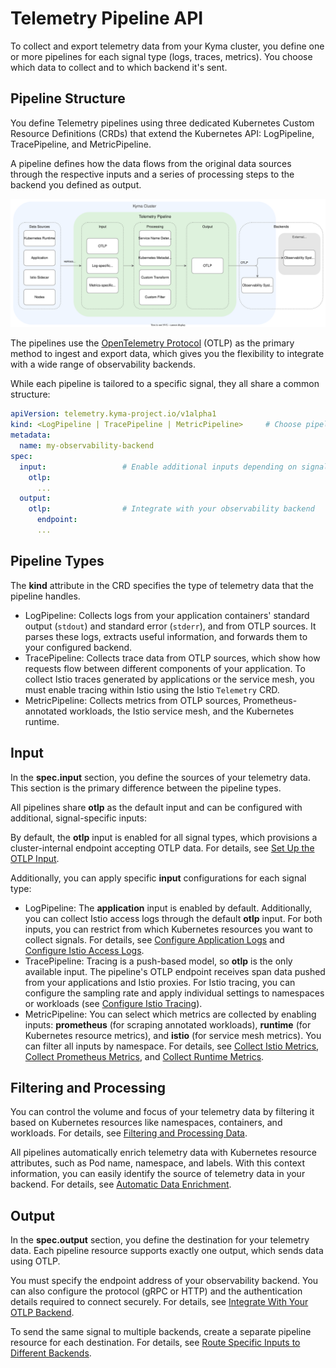 # Telemetry Pipeline API

To collect and export telemetry data from your Kyma cluster, you define one or more pipelines for each signal type (logs, traces, metrics). You choose which data to collect and to which backend it's sent.

## Pipeline Structure

You define Telemetry pipelines using three dedicated Kubernetes Custom Resource Definitions (CRDs) that extend the Kubernetes API: LogPipeline, TracePipeline, and MetricPipeline.

A pipeline defines how the data flows from the original data sources through the respective inputs and a series of processing steps to the backend you defined as output.

![structure](./assets/pipeline-structure.drawio.svg) 

The pipelines use the [OpenTelemetry Protocol](https://opentelemetry.io/docs/specs/otel/protocol/) (OTLP) as the primary method to ingest and export data, which gives you the flexibility to integrate with a wide range of observability backends.

While each pipeline is tailored to a specific signal, they all share a common structure:

```yaml
apiVersion: telemetry.kyma-project.io/v1alpha1
kind: <LogPipeline | TracePipeline | MetricPipeline>     # Choose pipeline kind depending on signal type
metadata:
  name: my-observability-backend
spec:
  input:                 # Enable additional inputs depending on signal type
    otlp:
      ...
  output:
    otlp:                # Integrate with your observability backend
      endpoint:
      ...
```

## Pipeline Types

The **kind** attribute in the CRD specifies the type of telemetry data that the pipeline handles.

- LogPipeline: Collects logs from your application containers' standard output (`stdout`) and standard error (`stderr`), and from OTLP sources. It parses these logs, extracts useful information, and forwards them to your configured backend.
- TracePipeline: Collects trace data from OTLP sources, which show how requests flow between different components of your application. To collect Istio traces generated by applications or the service mesh, you must enable tracing within Istio using the Istio `Telemetry` CRD.
- MetricPipeline: Collects metrics from OTLP sources, Prometheus-annotated workloads, the Istio service mesh, and the Kubernetes runtime.

## Input

In the **spec.input** section, you define the sources of your telemetry data. This section is the primary difference between the pipeline types.

All pipelines share **otlp** as the default input and can be configured with additional, signal-specific inputs:

By default, the **otlp** input is enabled for all signal types, which provisions a cluster-internal endpoint accepting OTLP data. For details, see [Set Up the OTLP Input](./otlp-input.md).

Additionally, you can apply specific **input** configurations for each signal type:

- LogPipeline: The **application** input is enabled by default. Additionally, you can collect Istio access logs through the default **otlp** input. For both inputs, you can restrict from which Kubernetes resources you want to collect signals. For details, see [Configure Application Logs](./collecting-logs/application-input.md) and [Configure Istio Access Logs](./collecting-logs/istio-support.md).
- TracePipeline: Tracing is a push-based model, so **otlp** is the only available input. The pipeline's OTLP endpoint receives span data pushed from your applications and Istio proxies. For Istio tracing, you can configure the sampling rate and apply individual settings to namespaces or workloads (see [Configure Istio Tracing](./collecting-traces/istio-support.md)).
- MetricPipeline: You can select which metrics are collected by enabling inputs: **prometheus** (for scraping annotated workloads), **runtime** (for Kubernetes resource metrics), and **istio** (for service mesh metrics). You can filter all inputs by namespace. For details, see [Collect Istio Metrics](./collecting-metrics/istio-input.md), [Collect Prometheus Metrics](./collecting-metrics/prometheus-input.md), and [Collect Runtime Metrics](./collecting-metrics/runtime-input.md).

## Filtering and Processing

You can control the volume and focus of your telemetry data by filtering it based on Kubernetes resources like namespaces, containers, and workloads. For details, see [Filtering and Processing Data](./filter-and-process/README.md).

All pipelines automatically enrich telemetry data with Kubernetes resource attributes, such as Pod name, namespace, and labels. With this context information, you can easily identify the source of telemetry data in your backend. For details, see [Automatic Data Enrichment](./filter-and-process/automatic-data-enrichment.md).

## Output

In the **spec.output** section, you define the destination for your telemetry data. Each pipeline resource supports exactly one output, which sends data using OTLP.

You must specify the endpoint address of your observability backend. You can also configure the protocol (gRPC or HTTP) and the authentication details required to connect securely. For details, see [Integrate With Your OTLP Backend](./integrate-otlp-backend/README.md).

To send the same signal to multiple backends, create a separate pipeline resource for each destination. For details, see [Route Specific Inputs to Different Backends](./otlp-input.md).
